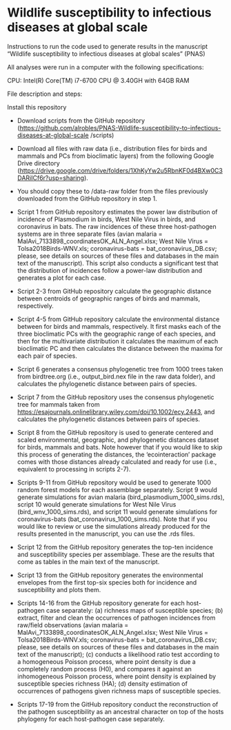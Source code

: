 # Wildlife susceptibility to infectious diseases at global scale

Instructions to run the code used to generate results in the manuscript “Wildlife susceptibility to infectious diseases at global scales” (PNAS)

All analyses were run in a computer with the following specifications:

CPU:  Intel(R) Core(TM) i7-6700 CPU @ 3.40GH with 64GB RAM

File description and steps:

Install this repository 
- Download scripts from the GitHub repository (https://github.com/alrobles/PNAS-Wildlife-susceptibility-to-infectious-diseases-at-global-scale
/scripts)
- Download all files with raw data (i.e., distribution files for birds and mammals and PCs from bioclimatic layers) 
from the following Google Drive directory (https://drive.google.com/drive/folders/1XhKyYw2u5RbnKF0d4BXw0C3DARiICf6r?usp=sharing). 

- You should copy these to /data-raw folder from the files previously downloaded from the GitHub repository in step 1.

- Script 1 from GitHub repository estimates the power law distribution of incidence of Plasmodium in birds, West Nile Virus in birds, and coronavirus in bats. The raw incidences of these three host-pathogen systems are in three separate files (avian malaria = MalAvi_7133898_coordinatesOK_ALN_Angel.xlsx; West Nile Virus = Tolsa2018Birds-WNV.xls; coronavirus-bats = bat_coronavirus_DB.csv; please, see details on sources of these files and databases in the main text of the manuscript). This script also conducts a significant test that the distribution of incidences follow a power-law distribution and generates a plot for each case.
- Script 2-3 from GitHub repository calculate the geographic distance between centroids of geographic ranges of birds and mammals, respectively.
- Script 4-5 from GitHub repository calculate the environmental distance between for birds and mammals, respectively. It first masks each of the three bioclimatic PCs with the geographic range of each species, and then for the multivariate distribution it calculates the maximum of each bioclimatic PC and then calculates the distance between the maxima for each pair of species.
- Script 6 generates a consensus phylogenetic tree from 1000 trees taken from birdtree.org (i.e., output_bird.nex file in the raw data folder), and calculates the phylogenetic distance between pairs of species.
- Script 7 from the GitHub repository uses the consensus phylogenetic tree for mammals taken from https://esajournals.onlinelibrary.wiley.com/doi/10.1002/ecy.2443, and calculates the phylogenetic distances between pairs of species.
- Script 8 from the GitHub repository is used to generate centered and scaled environmental, geographic, and phylogenetic distances dataset for birds, mammals and bats. Note however that if you would like to skip this process of generating the distances, the ‘ecointeraction’ package comes with those distances already calculated and ready for use (i.e., equivalent to processing in scripts 2-7). 
- Scripts 9-11 from GitHub repository would be used to generate 1000 random forest models for each assemblage separately. Script 9 would generate simulations for avian malaria (bird_plasmodium_1000_sims.rds), script 10 would generate simulations for West Nile Virus (bird_wnv_1000_sims.rds), and script 11 would generate simulations for coronavirus-bats (bat_coronavirus_1000_sims.rds). Note that if you would like to review or use the simulations already produced for the results presented in the manuscript, you can use the .rds files.
- Script 12 from the GitHub repository generates the top-ten incidence and susceptibility species per assemblage. These are the results that come as tables in the main text of the manuscript.
- Script 13 from the GitHub repository generates the environmental envelopes from the first top-six species both for incidence and susceptibility and plots them.
- Scripts 14-16 from the GitHub repository generate for each host-pathogen case separately: (a) richness maps of susceptible species; (b) extract, filter and clean the occurrences of pathogen incidences from raw/field observations (avian malaria = MalAvi_7133898_coordinatesOK_ALN_Angel.xlsx; West Nile Virus = Tolsa2018Birds-WNV.xls; coronavirus-bats = bat_coronavirus_DB.csv; please, see details on sources of these files and databases in the main text of the manuscript); (c) conducts a likelihood ratio test according to a homogeneous Poisson process, where point density is due a completely random process (H0), and compares it against an inhomogeneous Poisson process, where point density is explained by susceptible species richness (HA); (d) density estimation of occurrences of pathogens given richness maps of susceptible species.
- Scripts 17-19 from the GitHub repository conduct the reconstruction of the pathogen susceptibility as an ancestral character on top of the hosts phylogeny for each host-pathogen case separately.
